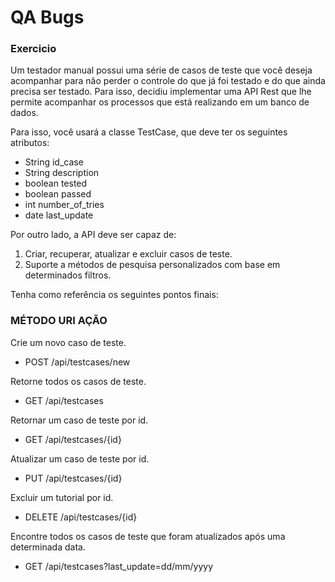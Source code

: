 # QA Bugs

### Exercicio
Um testador manual possui uma série de casos de teste que você deseja acompanhar para
não perder o controle do que já foi testado e do que ainda precisa ser testado. Para isso,
decidiu implementar uma API Rest que lhe permite acompanhar os processos que está
realizando em um banco de dados.

Para isso, você usará a classe TestCase, que deve ter os seguintes atributos:
- String id_case
- String description
- boolean tested
- boolean passed
- int number_of_tries
- date last_update

Por outro lado, a API deve ser capaz de:
1. Criar, recuperar, atualizar e excluir casos de teste.
2. Suporte a métodos de pesquisa personalizados com base em determinados filtros.

Tenha como referência os seguintes pontos finais:

### MÉTODO URI AÇÃO
Crie um novo caso de teste.
- POST /api/testcases/new

Retorne todos os casos de teste.
- GET /api/testcases

Retornar um caso de teste por id.
- GET /api/testcases/{id}

Atualizar um caso de teste por id.
- PUT /api/testcases/{id} 

Excluir um tutorial por id.
- DELETE /api/testcases/{id}

Encontre todos os casos de teste que foram atualizados após uma determinada data.
- GET /api/testcases?last_update=dd/mm/yyyy 
